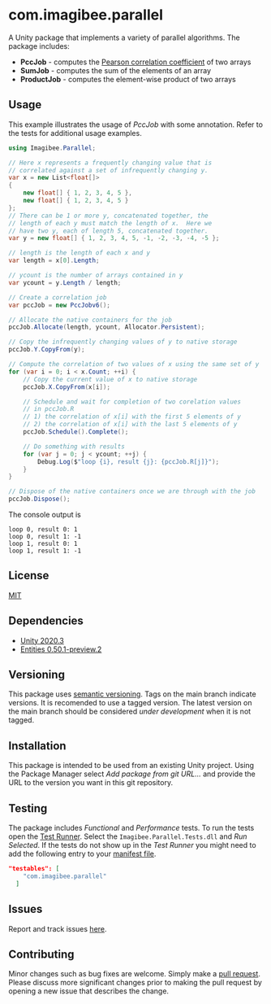 # com.imagibee.parallel
A Unity package that implements a variety of parallel algorithms.  The package includes:

* __PccJob__ - computes the [Pearson correlation coefficient](https://en.wikipedia.org/wiki/Pearson_correlation_coefficient) of two arrays
* __SumJob__ - computes the sum of the elements of an array
* __ProductJob__ - computes the element-wise product of two arrays

## Usage
This example illustrates the usage of _PccJob_ with some annotation.  Refer to the tests for additional usage examples.
```cs
using Imagibee.Parallel;

// Here x represents a frequently changing value that is
// correlated against a set of infrequently changing y.
var x = new List<float[]>
{
    new float[] { 1, 2, 3, 4, 5 },
    new float[] { 1, 2, 3, 4, 5 }
};
// There can be 1 or more y, concatenated together, the
// length of each y must match the length of x.  Here we
// have two y, each of length 5, concatenated together.
var y = new float[] { 1, 2, 3, 4, 5, -1, -2, -3, -4, -5 };

// length is the length of each x and y
var length = x[0].Length;

// ycount is the number of arrays contained in y
var ycount = y.Length / length;

// Create a correlation job
var pccJob = new PccJobv6();

// Allocate the native containers for the job
pccJob.Allocate(length, ycount, Allocator.Persistent);

// Copy the infrequently changing values of y to native storage
pccJob.Y.CopyFrom(y);

// Compute the correlation of two values of x using the same set of y
for (var i = 0; i < x.Count; ++i) {
    // Copy the current value of x to native storage
    pccJob.X.CopyFrom(x[i]);

    // Schedule and wait for completion of two corelation values
    // in pccJob.R
    // 1) the correlation of x[i] with the first 5 elements of y
    // 2) the correlation of x[i] with the last 5 elements of y
    pccJob.Schedule().Complete();

    // Do something with results
    for (var j = 0; j < ycount; ++j) {
        Debug.Log($"loop {i}, result {j}: {pccJob.R[j]}");
    }
}

// Dispose of the native containers once we are through with the job
pccJob.Dispose();
```

The console output is
```shell
loop 0, result 0: 1
loop 0, result 1: -1
loop 1, result 0: 1
loop 1, result 1: -1
```

## License
[MIT](https://www.mit.edu/~amini/LICENSE.md)

## Dependencies
* [Unity 2020.3](https://unity3d.com/unity/whats-new/2020.3.0)
* [Entities 0.50.1-preview.2](https://docs.unity3d.com/Packages/com.unity.entities@0.50/manual/index.html)

## Versioning
This package uses [semantic versioning](https://en.wikipedia.org/wiki/Software_versioning#Semantic_versioning).  Tags on the main branch indicate versions.  It is recomended to use a tagged version.  The latest version on the main branch should be considered _under development_ when it is not tagged.

## Installation
This package is intended to be used from an existing Unity project.  Using the Package Manager select _Add package from git URL..._ and provide the URL to the version you want in this git repository.

## Testing
The package includes _Functional_ and _Performance_ tests.  To run the tests open the [Test Runner](https://docs.unity3d.com/2020.3/Documentation/Manual/testing-editortestsrunner.html).  Select the `Imagibee.Parallel.Tests.dll` and _Run Selected_.  If the tests do not show up in the _Test Runner_ you might need to add the following entry to your [manifest file](https://docs.unity3d.com/2020.3/Documentation/Manual/upm-manifestPrj.html).

```json
"testables": [
    "com.imagibee.parallel"
  ]
```

## Issues
Report and track issues [here](https://github.com/imagibee/com.imagibee.parallel/issues).

## Contributing
Minor changes such as bug fixes are welcome.  Simply make a [pull request](https://opensource.com/article/19/7/create-pull-request-github).  Please discuss more significant changes prior to making the pull request by opening a new issue that describes the change.
